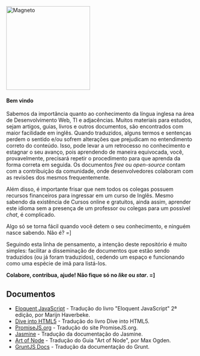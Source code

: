 <img src="http://www.vitorbritto.com.br/magneto/logo.jpg" alt="Magneto" align="center" height="223">


#### Bem vindo
Sabemos da importância quanto ao conhecimento da língua inglesa na área de Desenvolvimento Web, TI e adjacências. Muitos materiais para estudos, sejam artigos, guias, livros e outros documentos, são encontrados com maior facilidade em inglês. Quando traduzidos, alguns termos e sentenças perdem o sentido e/ou sofrem alterações que prejudicam no entendimento correto do conteúdo. Isso, pode levar a um retrocesso no conhecimento e estagnar o seu avanço, pois aprendendo de maneira equivocada, você, provavelmente, precisará repetir o procedimento para que aprenda da forma correta em seguida. Os documentos _free_ ou _open-source_ contam com a contribuição da comunidade, onde desenvolvedores colaboram com as revisões dos mesmos frequentemente.

Além disso, é importante frisar que nem todos os colegas possuem recursos financeiros para ingressar em um curso de Inglês. Mesmo sabendo da existência de Cursos online e gratuitos, ainda assim, aprender este idioma sem a presença de um professor ou colegas para um possível _chat_, é complicado.

Algo só se torna fácil quando você detem o seu conhecimento, e ninguém nasce sabendo. Não é? =]

Seguindo esta linha de pensamento, a intenção deste repositório é muito simples: facilitar a disseminação de documentos que estão sendo traduzidos (ou já foram traduzidos), cedendo um espaço e funcionando como uma espécie de imã para listá-los.

**Colabore, contribua, ajude! Não fique só no _like_ ou _star_. =]**

## Documentos

- [Eloquent JavaScript](https://github.com/eoop/eloquente-javascript) - Tradução do livro "Eloquent JavaScript" 2ª edição, por Marijn Haverbeke.
- [Dive into HTML5](https://github.com/zenorocha/diveintohtml5) - Tradução do livro Dive into HTML5.
- [PromiseJS.org](https://github.com/eoop/promiseJS.br) - Tradução do site PromiseJS.org.
- [Jasmine](https://github.com/eoop/jasmine-br-docs) - Tradução da documentação do Jasmine.
- [Art of Node](https://github.com/vitorbritto/art-of-node/blob/master/readme.pt-br.md) - Tradução do Guia "Art of Node", por Max Ogden.
- [GruntJS Docs](https://github.com/gruntbrasil/grunt-docs) - Tradução da documentação do Grunt.
